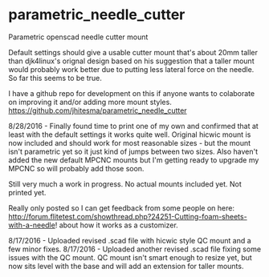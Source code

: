 # parametric_needle_cutter
Parametric openscad needle cutter mount

Default settings should give a usable cutter mount that's about 20mm taller than djk4linux's orignal design based on his suggestion that a taller mount would probably work better due to putting less lateral force on the needle.  So far this seems to be true.

I have a github repo for development on this if anyone wants to colaborate on improving it and/or adding more mount styles. https://github.com/jhitesma/parametric_needle_cutter

8/28/2016 - Finally found time to print one of my own and confirmed that at least with the default settings it works quite well.  Original hicwic mount is now included and should work for most reasonable sizes - but the mount isn't parametric yet so it just kind of jumps between two sizes.  Also haven't added the new default MPCNC mounts but I'm getting ready to upgrade my MPCNC so will probably add those soon.

Still very much a work in progress.  No actual mounts included yet.  Not printed yet. 

Really only posted so I can get feedback from some people on here: http://forum.flitetest.com/showthread.php?24251-Cutting-foam-sheets-with-a-needle!   about how it works as a customizer.

8/17/2016 - Uploaded revised .scad file with hicwic style QC mount and a few minor fixes.
8/17/2016 - Uploaded another revised .scad file fixing some issues with the QC mount.  QC mount isn't smart enough to resize yet, but now sits level with the base and will add an extension for taller mounts.


